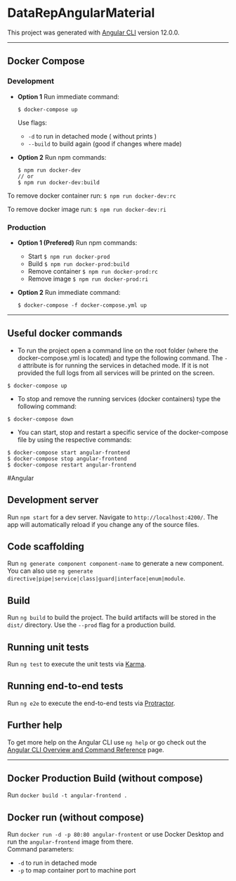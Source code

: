 # DataRepAngularMaterial

This project was generated with [Angular CLI](https://github.com/angular/angular-cli) version 12.0.0.

------

## Docker Compose 

### Development

- **Option 1** Run immediate command:
  ```
  $ docker-compose up
  ```
  Use flags: <br/>
  - `-d` to run in detached mode ( without prints )
  - `--build` to build again (good if changes where made)


- **Option 2** Run npm commands:
  ```
  $ npm run docker-dev
  // or
  $ npm run docker-dev:build
  ```

To remove docker container run: `$ npm run docker-dev:rc`

To remove docker image run: `$ npm run docker-dev:ri`

### Production
- **Option 1 (Prefered)** Run npm commands:
  - Start `$ npm run docker-prod`
  - Build `$ npm run docker-prod:build`
  - Remove container `$ npm run docker-prod:rc`
  - Remove image `$ npm run docker-prod:ri`
 
  
- **Option 2** Run immediate command:
  ```
  $ docker-compose -f docker-compose.yml up
  ```

---

## Useful docker commands

- To run the project open a command line on the root folder (where the docker-compose.yml is located) and type the following command. The `-d` attribute is for running the services in detached mode. If it is not provided the full logs from all services will be printed on the screen.
```
$ docker-compose up
```

- To stop and remove the running services (docker containers) type the following command:
```
$ docker-compose down
```

- You can start, stop and restart a specific service of the docker-compose file by using the respective commands:
```
$ docker-compose start angular-frontend
$ docker-compose stop angular-frontend
$ docker-compose restart angular-frontend
```

#Angular
## Development server

Run `npm start` for a dev server. Navigate to `http://localhost:4200/`. The app will automatically reload if you change any of the source files.

## Code scaffolding

Run `ng generate component component-name` to generate a new component. You can also use `ng generate directive|pipe|service|class|guard|interface|enum|module`.

## Build

Run `ng build` to build the project. The build artifacts will be stored in the `dist/` directory. Use the `--prod` flag for a production build.

## Running unit tests

Run `ng test` to execute the unit tests via [Karma](https://karma-runner.github.io).

## Running end-to-end tests

Run `ng e2e` to execute the end-to-end tests via [Protractor](http://www.protractortest.org/).

## Further help

To get more help on the Angular CLI use `ng help` or go check out the [Angular CLI Overview and Command Reference](https://angular.io/cli) page.

---

## Docker Production Build (without compose)

Run `docker build -t angular-frontend .` <br/>

## Docker run (without compose)

Run `docker run -d -p 80:80 angular-frontent` or use Docker Desktop and run the `angular-frontend` image from there.
<br/>
Command parameters:

- `-d` to run in detached mode
- `-p` to map container port to machine port
